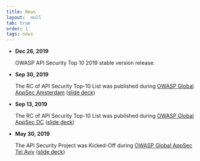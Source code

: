 ```yaml
---
title: News
layout:  null
tab: true
order: 1
tags: news
---
```


* **Dec 26, 2019**

  OWASP API Security Top 10 2019 stable version release.
* **Sep 30, 2019**

  The RC of API Security Top-10 List was published during [OWASP Global AppSec
  Amsterdam][ams] ([slide deck][ams-slides])
* **Sep 13, 2019**

  The RC of API Security Top-10 List was published during [OWASP Global AppSec
  DC][dc] ([slide deck][dc-slides])
* **May 30, 2019**

  The API Security Project was Kicked-Off during [OWASP Global AppSec Tel
  Aviv][telaviv] ([slide deck][telaviv-slides])

[ams]: https://ams.globalappsec.org/
[ams-slides]: /assets/presentations/api-security-top10-rc-global-appsec-ams.pdf
[dc]: https://dc.globalappsec.org/
[dc-slides]: /assets/presentations/api-security-top10.pdf
[telaviv]: https://telaviv.appsecglobal.org/
[telaviv-slides]: /assets/presentation/owasp-api-security-project-kick-off.pdf
